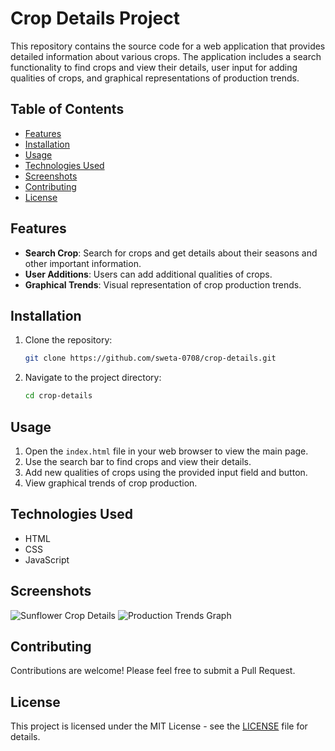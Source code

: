 

# Crop Details Project

This repository contains the source code for a web application that provides detailed information about various crops. The application includes a search functionality to find crops and view their details, user input for adding qualities of crops, and graphical representations of production trends.

## Table of Contents

- [Features](#features)
- [Installation](#installation)
- [Usage](#usage)
- [Technologies Used](#technologies-used)
- [Screenshots](#screenshots)
- [Contributing](#contributing)
- [License](#license)

## Features

- **Search Crop**: Search for crops and get details about their seasons and other important information.
- **User Additions**: Users can add additional qualities of crops.
- **Graphical Trends**: Visual representation of crop production trends.

## Installation

1. Clone the repository:
   ```sh
   git clone https://github.com/sweta-0708/crop-details.git
   ```
2. Navigate to the project directory:
   ```sh
   cd crop-details
   ```

## Usage

1. Open the `index.html` file in your web browser to view the main page.
2. Use the search bar to find crops and view their details.
3. Add new qualities of crops using the provided input field and button.
4. View graphical trends of crop production.



## Technologies Used

- HTML
- CSS
- JavaScript

## Screenshots

![Sunflower Crop Details](images/sunflower.jpg)
![Production Trends Graph](images/graph-placeholder.png)

## Contributing

Contributions are welcome! Please feel free to submit a Pull Request.

## License

This project is licensed under the MIT License - see the [LICENSE](LICENSE) file for details.

